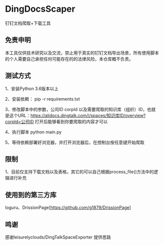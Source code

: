 # DingDocsScaper
钉钉文档爬取+下载工具

## 免责申明
本工具仅供技术研究以及交流，禁止用于真实的钉钉文档导出场景，所有使用脚本的个人需要自己承担任何可能存在的的法律风险，本仓库概不负责。

## 测试方式
1、安装Python 3.6版本以上

2、安装依赖： pip -r requirements.txt

3、修改脚本中的参数，公司ID corpId 以及需要爬取的知识库（组织）ID，也就是这个URL：https://alidocs.dingtalk.com/i/spaces/知识库ID/overview?corpId=公司ID 打开后能够看到你要爬取的内容才可以

4、执行脚本 python main.py

5、等待依赖部署好浏览器，并打开浏览器后，在控制台按任意键开始爬取



## 限制
1、目前仅支持下载文档以及表格，其它的可以自己根据process_file()方法中的逻辑进行补充


## 使用到的第三方库
loguru、DrissionPage[https://github.com/g1879/DrissionPage]

## 鸣谢
感谢leisurelyclouds/DingTalkSpaceExporter 提供思路

